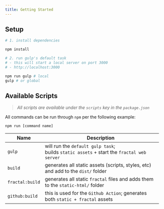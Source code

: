 ```yaml
---
title: Getting Started
---
```


## Setup

```bash
# 1. install dependencies

npm install

# 2. run gulp's default task
# - this will start a local server on port 3000
# - http://localhost:3000

npm run gulp # local
gulp # or global
```

## Available Scripts

> _All scripts are available under the `scripts` key in the `package.json`_

All commands can be run through `npm` per the following example:

```bash
npm run [command name]
```

| Name            | Description                                                                                   |
| --------------- | --------------------------------------------------------------------------------------------- |
| `gulp`          | will run the `default gulp task`;<br> builds `static assets` + start the `fractal web server` |
| `build`         | generates all static assets (scripts, styles, etc) and add to the `dist/` folder              |
| `fractal:build` | generates all static `fractal` files and adds them to the `static-html/` folder               |
| `github:build`  | this is used for the `Github Action`; generates both `static + fractal` assets                |

[github-framework-static]: https://github.com/fastspot/framework-static
